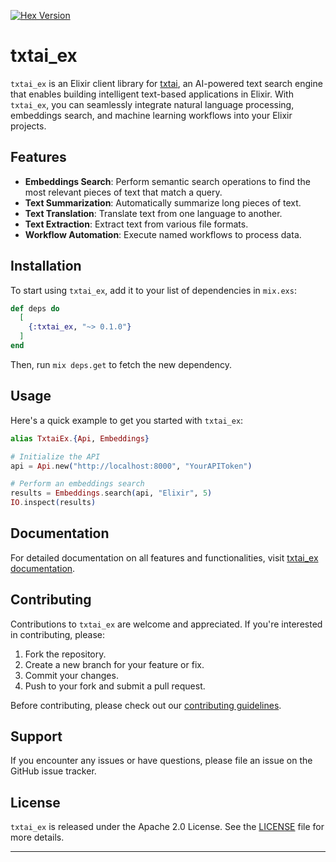 [![Hex Version](https://img.shields.io/hexpm/v/txtai_ex.svg)](https://hex.pm/packages/txtai_ex)

# txtai_ex

`txtai_ex` is an Elixir client library for [txtai](https://github.com/neuml/txtai), an AI-powered text search engine that enables building intelligent text-based applications in Elixir. With `txtai_ex`, you can seamlessly integrate natural language processing, embeddings search, and machine learning workflows into your Elixir projects.

## Features

- **Embeddings Search**: Perform semantic search operations to find the most relevant pieces of text that match a query.
- **Text Summarization**: Automatically summarize long pieces of text.
- **Text Translation**: Translate text from one language to another.
- **Text Extraction**: Extract text from various file formats.
- **Workflow Automation**: Execute named workflows to process data.

## Installation

To start using `txtai_ex`, add it to your list of dependencies in `mix.exs`:

```elixir
def deps do
  [
    {:txtai_ex, "~> 0.1.0"}
  ]
end
```

Then, run `mix deps.get` to fetch the new dependency.

## Usage

Here's a quick example to get you started with `txtai_ex`:

```elixir
alias TxtaiEx.{Api, Embeddings}

# Initialize the API
api = Api.new("http://localhost:8000", "YourAPIToken")

# Perform an embeddings search
results = Embeddings.search(api, "Elixir", 5)
IO.inspect(results)
```

## Documentation

For detailed documentation on all features and functionalities, visit [txtai_ex documentation](https://hexdocs.pm/txtai_ex).

## Contributing

Contributions to `txtai_ex` are welcome and appreciated. If you're interested in contributing, please:

1. Fork the repository.
2. Create a new branch for your feature or fix.
3. Commit your changes.
4. Push to your fork and submit a pull request.

Before contributing, please check out our [contributing guidelines](CONTRIBUTING.md).

## Support

If you encounter any issues or have questions, please file an issue on the GitHub issue tracker.

## License

`txtai_ex` is released under the Apache 2.0 License. See the [LICENSE](LICENSE) file for more details.

---